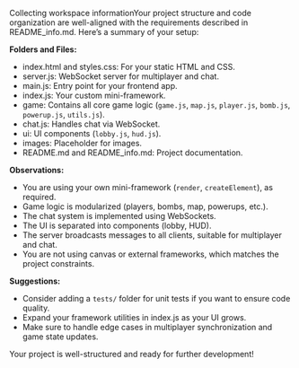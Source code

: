 Collecting workspace informationYour project structure and code organization are well-aligned with the requirements described in README_info.md. Here’s a summary of your setup:

**Folders and Files:**
- index.html and styles.css: For your static HTML and CSS.
- server.js: WebSocket server for multiplayer and chat.
- main.js: Entry point for your frontend app.
- index.js: Your custom mini-framework.
- game: Contains all core game logic (`game.js`, `map.js`, `player.js`, `bomb.js`, `powerup.js`, `utils.js`).
- chat.js: Handles chat via WebSocket.
- ui: UI components (`lobby.js`, `hud.js`).
- images: Placeholder for images.
- README.md and README_info.md: Project documentation.

**Observations:**
- You are using your own mini-framework (`render`, `createElement`), as required.
- Game logic is modularized (players, bombs, map, powerups, etc.).
- The chat system is implemented using WebSockets.
- The UI is separated into components (lobby, HUD).
- The server broadcasts messages to all clients, suitable for multiplayer and chat.
- You are not using canvas or external frameworks, which matches the project constraints.

**Suggestions:**
- Consider adding a `tests/` folder for unit tests if you want to ensure code quality.
- Expand your framework utilities in index.js as your UI grows.
- Make sure to handle edge cases in multiplayer synchronization and game state updates.

Your project is well-structured and ready for further development!
